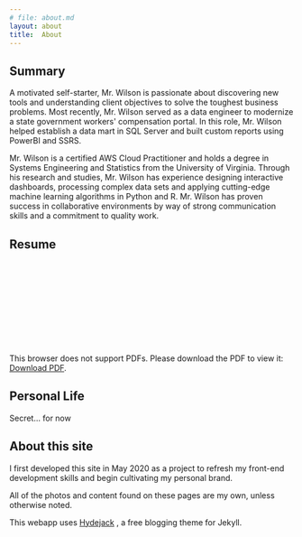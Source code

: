 ```yaml
---
# file: about.md
layout: about
title:  About
---
```

## Summary

A motivated self-starter, Mr. Wilson is passionate about discovering new tools and understanding client objectives to solve the toughest business problems. Most recently, Mr. Wilson served as a data engineer to modernize a state government workers' compensation portal. In this role, Mr. Wilson helped establish a data mart in SQL Server and built custom reports using PowerBI and SSRS.

Mr. Wilson is a certified AWS Cloud Practitioner and holds a degree in Systems Engineering and Statistics from the University of Virginia. Through his research and studies, Mr. Wilson has experience designing interactive dashboards, processing complex data sets and applying cutting-edge machine learning algorithms in Python and R.  Mr. Wilson has proven success in collaborative environments by way of strong communication skills and a commitment to quality work.

## Resume

<object data="/assets/Resume.pdf" type="application/pdf" width="100%" height="800px">
    <embed src="/assets/Resume.pdf">
        <p>This browser does not support PDFs. Please download the PDF to view it: <a href="/assets/Resume.pdf">Download PDF</a>.</p>
    </embed>
</object>

## Personal Life

Secret... for now

## About this site

I first developed this site in May 2020 as a project to refresh my front-end development skills and begin cultivating my personal brand.

All of the photos and content found on these pages are my own, unless otherwise noted. 

This webapp uses [Hydejack](https://hydejack.com/) , a free blogging theme for Jekyll.
